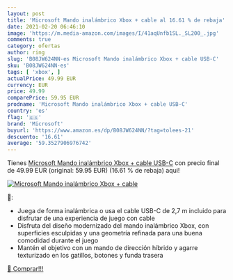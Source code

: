 ```yaml
---
layout: post
title: 'Microsoft Mando inalámbrico Xbox + cable al 16.61 % de rebaja'
date: 2021-02-20 06:46:10
image: 'https://m.media-amazon.com/images/I/41aqUnfb1SL._SL200_.jpg'
comments: true
category: ofertas
author: ring
slug: 'B08JW624NN-es Microsoft Mando inalámbrico Xbox + cable USB-C'
sku: 'B08JW624NN-es'
tags: [ 'xbox', ]
actualPrice: 49.99 EUR
currency: EUR
price: 49.99
comparePrice: 59.95 EUR
prodname: 'Microsoft Mando inalámbrico Xbox + cable USB-C'
country: 'es'
flag: '🇪🇸'
brand: 'Microsoft'
buyurl: 'https://www.amazon.es/dp/B08JW624NN/?tag=tolees-21'
descuento: '16.61'
average: '59.3527906976742'
---
```


Tienes [Microsoft Mando inalámbrico Xbox + cable USB-C](https://www.amazon.es/dp/B08JW624NN/?tag=tolees-21) con precio final de  49.99 EUR (original: 59.95 EUR) (16.61 %  de rebaja) aqui!

[![Microsoft Mando inalámbrico Xbox + cable](https://m.media-amazon.com/images/I/41aqUnfb1SL._SL200_.jpg)](https://www.amazon.es/dp/B08JW624NN/?tag=tolees-21)

🔎:

- Juega de forma inalámbrica o usa el cable USB-C de 2,7 m incluido para disfrutar de una experiencia de juego con cable
- Disfruta del diseño modernizado del mando inalámbrico Xbox, con superficies esculpidas y una geometría refinada para una buena comodidad durante el juego
- Mantén el objetivo con un mando de dirección híbrido y agarre texturizado en los gatillos, botones y funda trasera

[🛒 Comprar!!!](https://www.amazon.es/dp/B08JW624NN/?tag=tolees-21)
